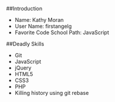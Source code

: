 ##Introduction
* Name: Kathy Moran
* User Name: firstangelg
* Favorite Code School Path:  JavaScript


##Deadly Skills 
* Git
* JavaScript
* jQuery
* HTML5
* CSS3
* PHP
* Killing history using git rebase
